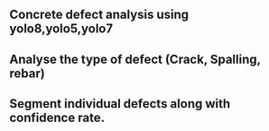 ## Concrete defect analysis using yolo8,yolo5,yolo7

## Analyse the type of defect (Crack, Spalling, rebar)

## Segment individual defects along with confidence rate.
